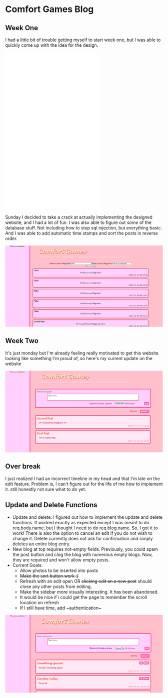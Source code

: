 # Comfort Games Blog

## Week One
I had a little bit of trouble getting myself to start week one, but I was able to quickly come up with the idea for the design.
<div>
<embed src="my-design.pdf" height=500 alt="Design Layout">
<div>

Sunday I decided to take a crack at actually implementing the designed website, and I had a lot of fun. I was also able to figure out <i>some</i> of the database stuff. Not including how to stop sql injection, but everything basic. And I was able to add automatic time stamps and sort the posts in reverse order.

<div>
<img src="progress.png" alt="Week One Current Design">
<div>

## Week Two
It's just monday but I'm already feeling really motivated to get this website looking like something I'm proud of, so here's my current update on the website

<div>
<img src="progress2.png" alt="Week Two Monday Current Design">
<div>

## Over break
I just realized I had an incorrect timeline in my head and that I'm late on the edit feature. Problem is, I can't figure out for the life of me how to implement it. still honestly not sure what to do yet.

## Update and Delete Functions

- Update and delete: 
I figured out how to implement the update and delete functions. It worked exactly as expected except I was meant to do req.body.name, but I thought I need to do req.blog.name. So, I got it to work! There is also the option to cancel an edit if you do not wish to change it. Delete currently does not ask for confirmation and simply deletes an entire blog entry.
- New blog at top requires not-empty fields. Previously, you could spam the post button and clog the blog with numerous empty blogs. Now, they are required and won't allow empty posts.
- Current Goals:
    - Allow photos to be inserted into posts
    - ~~Make the sort button work :)~~
    - Refresh with an edit open OR ~~clicking edit on a new post~~ should close any other posts from editing.
    - Make the sidebar more visually interesting. It has been abandoned.
    - It would be nice if i could get the page to remember the scroll location on refresh
    - If I still have time, add ~authentication~

<div>
<img src="progress3.png" alt="Current Design with Up-date and Delete">
<div>